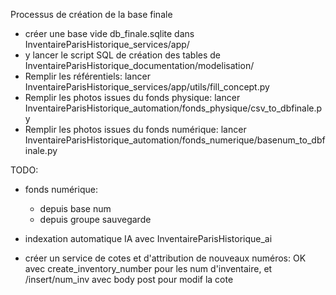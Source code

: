 Processus de création de la base finale
* créer une base vide db_finale.sqlite dans InventaireParisHistorique_services/app/
* y lancer le script SQL de création des tables de InventaireParisHistorique_documentation/modelisation/
* Remplir les référentiels: lancer InventaireParisHistorique_services/app/utils/fill_concept.py
* Remplir les photos issues du fonds physique: lancer InventaireParisHistorique_automation/fonds_physique/csv_to_dbfinale.py 
* Remplir les photos issues du fonds numérique: lancer InventaireParisHistorique_automation/fonds_numerique/basenum_to_dbfinale.py

TODO:
* fonds numérique: 
    *  depuis base num
    * depuis groupe sauvegarde
* indexation automatique IA avec InventaireParisHistorique_ai


* créer un service de cotes et d'attribution de nouveaux numéros: OK avec create_inventory_number pour les num d'inventaire, et /insert/num_inv avec body post pour modif la cote